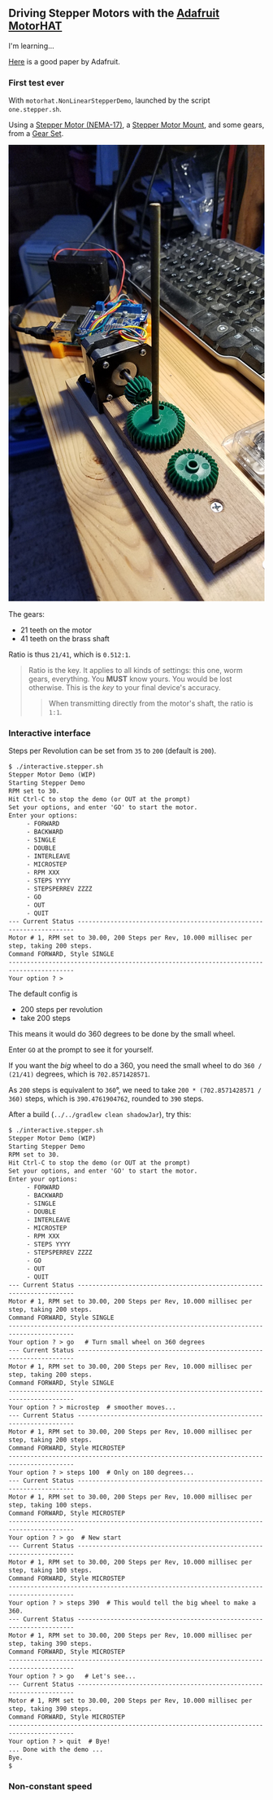 ## Driving Stepper Motors with the [Adafruit MotorHAT](https://www.adafruit.com/product/2348)

I'm learning...

[Here](https://learn.adafruit.com/adafruit-dc-and-stepper-motor-hat-for-raspberry-pi/using-stepper-motors) is a good paper by Adafruit.

### First test ever
With `motorhat.NonLinearStepperDemo`, launched by the script `one.stepper.sh`.

Using a [Stepper Motor (NEMA-17)](https://www.adafruit.com/product/324), a [Stepper Motor Mount](https://www.adafruit.com/product/1297), and some gears, from a [Gear Set](https://www.allelectronics.com/item/gr-86/4-gear-set/1.html).

![Config 01](./docimg/01.jpg)

The gears:
- 21 teeth on the motor
- 41 teeth on the brass shaft

Ratio is thus `21/41`, which is `0.512:1`.

> Ratio is the key. It applies to all kinds of settings: this one, worm gears, everything. You **MUST** know yours. You would be lost otherwise. This is the _key_ to your final device's accuracy.
>> When transmitting directly from the motor's shaft, the ratio is `1:1`.
>

### Interactive interface
Steps per Revolution can be set from `35` to `200` (default is `200`).

```
$ ./interactive.stepper.sh 
Stepper Motor Demo (WIP)
Starting Stepper Demo
RPM set to 30.
Hit Ctrl-C to stop the demo (or OUT at the prompt)
Set your options, and enter 'GO' to start the motor.
Enter your options:
     - FORWARD
     - BACKWARD
     - SINGLE
     - DOUBLE
     - INTERLEAVE
     - MICROSTEP
     - RPM XXX
     - STEPS YYYY
     - STEPSPERREV ZZZZ
     - GO
     - OUT
     - QUIT
--- Current Status ---------------------------------------------------------------------
Motor # 1, RPM set to 30.00, 200 Steps per Rev, 10.000 millisec per step, taking 200 steps.
Command FORWARD, Style SINGLE 
----------------------------------------------------------------------------------------
Your option ? > 
```
The default config is
- 200 steps per revolution
- take 200 steps

This means it would do 360 degrees to be done by the small wheel.

Enter `GO` at the prompt to see it for yourself.

If you want the _big_ wheel to do a 360, you need the small wheel to do `360 / (21/41)` degrees,
which is `702.8571428571`. 

As `200` steps is equivalent to `360`&deg;, we need to take `200 * (702.8571428571 / 360)` steps,
 which is `390.4761904762`, rounded to `390` steps.
 
After a build (`../../gradlew clean shadowJar`), try this:
```
$ ./interactive.stepper.sh 
Stepper Motor Demo (WIP)
Starting Stepper Demo
RPM set to 30.
Hit Ctrl-C to stop the demo (or OUT at the prompt)
Set your options, and enter 'GO' to start the motor.
Enter your options:
     - FORWARD
     - BACKWARD
     - SINGLE
     - DOUBLE
     - INTERLEAVE
     - MICROSTEP
     - RPM XXX
     - STEPS YYYY
     - STEPSPERREV ZZZZ
     - GO
     - OUT
     - QUIT
--- Current Status ---------------------------------------------------------------------
Motor # 1, RPM set to 30.00, 200 Steps per Rev, 10.000 millisec per step, taking 200 steps.
Command FORWARD, Style SINGLE 
----------------------------------------------------------------------------------------
Your option ? > go   # Turn small wheel on 360 degrees
--- Current Status ---------------------------------------------------------------------
Motor # 1, RPM set to 30.00, 200 Steps per Rev, 10.000 millisec per step, taking 200 steps.
Command FORWARD, Style SINGLE 
----------------------------------------------------------------------------------------
Your option ? > microstep  # smoother moves...
--- Current Status ---------------------------------------------------------------------
Motor # 1, RPM set to 30.00, 200 Steps per Rev, 10.000 millisec per step, taking 200 steps.
Command FORWARD, Style MICROSTEP 
----------------------------------------------------------------------------------------
Your option ? > steps 100  # Only on 180 degrees...
--- Current Status ---------------------------------------------------------------------
Motor # 1, RPM set to 30.00, 200 Steps per Rev, 10.000 millisec per step, taking 100 steps.
Command FORWARD, Style MICROSTEP 
----------------------------------------------------------------------------------------
Your option ? > go  # New start
--- Current Status ---------------------------------------------------------------------
Motor # 1, RPM set to 30.00, 200 Steps per Rev, 10.000 millisec per step, taking 100 steps.
Command FORWARD, Style MICROSTEP 
----------------------------------------------------------------------------------------
Your option ? > steps 390  # This would tell the big wheel to make a 360.
--- Current Status ---------------------------------------------------------------------
Motor # 1, RPM set to 30.00, 200 Steps per Rev, 10.000 millisec per step, taking 390 steps.
Command FORWARD, Style MICROSTEP 
----------------------------------------------------------------------------------------
Your option ? > go   # Let's see...
--- Current Status ---------------------------------------------------------------------
Motor # 1, RPM set to 30.00, 200 Steps per Rev, 10.000 millisec per step, taking 390 steps.
Command FORWARD, Style MICROSTEP 
----------------------------------------------------------------------------------------
Your option ? > quit  # Bye!
... Done with the demo ...
Bye.
$
``` 

### Non-constant speed
